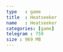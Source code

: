 ```yaml
---
type   : game
title  : Heatseeker
name   : Heatseeker
categories: [game]
telegram : 759
size : 969 MB
---
```



